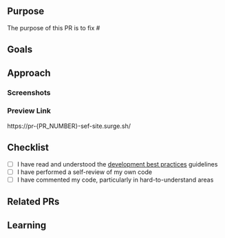 ## Purpose
<!--- Describe the problems, issues, or needs driving this feature/fix and include links to related issues -->
The purpose of this PR is to fix #<issue-number>

## Goals
<!---  Describe the solutions that this feature/fix will introduce to resolve the problems described above -->

## Approach
<!--- Describe how you are implementing the solutions. Include a link to a Markdown file or Google doc if the feature write-up is too long to paste here. -->

### Screenshots
<!---  Include an animated GIF or screenshot if the change affects the UI.  -->
  
### Preview Link
<!---  This PR will be automatically deployed to surge. -->
<!---  Once you submit the PR, replace "{PR_NUMBER}" with your PR number. -->
<!---  ex: https://pr-1366-sef-site.surge.sh -->
<!---  Feel free to modify the link with the exact path -->
https://pr-{PR_NUMBER}-sef-site.surge.sh/

##  Checklist
- [ ] I have read and understood the [development best practices](https://handbook.sefglobal.org/organisation/engineering-team#development-best-practices) guidelines
- [ ] I have performed a self-review of my own code
- [ ] I have commented my code, particularly in hard-to-understand areas

## Related PRs
<!--- List any other related PRs --> 

## Learning
<!--- Describe the research phase and any blog posts, patterns, libraries, or add-ons you used to solve the problem. -->
